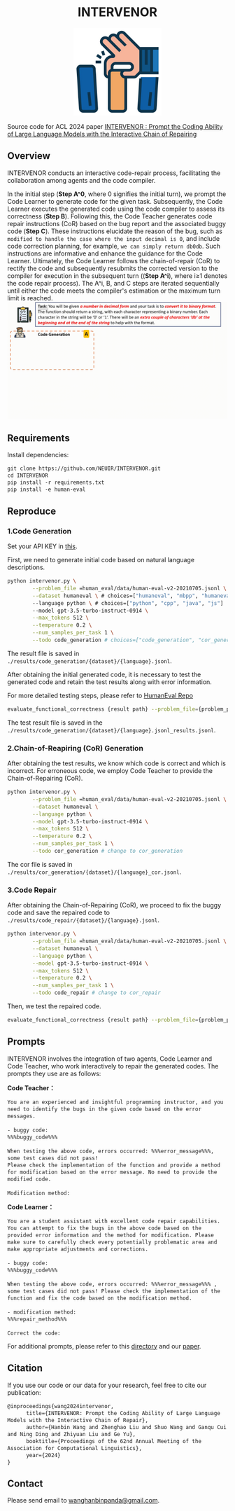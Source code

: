<div align="center">
<h1 style="text-align: center;">INTERVENOR</h1>

<img src="assets/title.jpg" width="200px">

</div>

Source code for ACL 2024 paper [INTERVENOR : Prompt the Coding Ability of Large Language Models with the Interactive Chain of Repairing](https://arxiv.org/abs/2311.09868)



## Overview
INTERVENOR conducts an interactive code-repair process, facilitating the collaboration among agents and the code compiler.

In the initial step (**Step A^0**, where 0 signifies the initial turn), we prompt the Code Learner to generate code for the given task. Subsequently, the Code Learner executes the generated code using the code compiler to assess its correctness (**Step B**). Following this, the Code Teacher generates code repair instructions (CoR) based on the bug report and the associated buggy code (**Step C**). These instructions elucidate the reason of the bug, such as ``modified to handle the case where the input decimal is 0``, and include code correction planning, for example, ``we can simply return db0db``. Such instructions are informative and enhance the guidance for the Code Learner. Ultimately, the Code Learner follows the chain-of-repair (CoR) to rectify the code and subsequently resubmits the corrected version to the compiler for execution in the subsequent turn ((**Step A^i**), where i≥1 denotes the code repair process). The A^i, B, and C steps are iterated sequentially until either the code meets the compiler's estimation or the maximum turn limit is reached.
![model](assets/model.gif)
## Requirements

Install dependencies:

```
git clone https://github.com/NEUIR/INTERVENOR.git
cd INTERVENOR
pip install -r requirements.txt
pip install -e human-eval
```



## Reproduce

### 1.Code Generation
Set your API KEY in [this](https://github.com/NEUIR/INTERVENOR/blob/532c9c26d4845d995b5d0cf38d9dcb32fe70b712/agents/gpt/gpt_wrapper.py#L9).

First, we need to generate initial code based on natural language descriptions.

```bash
python intervenor.py \
        --problem_file =human_eval/data/human-eval-v2-20210705.jsonl \
        --dataset humaneval \ # choices=["humaneval", "mbpp", "humanevalx", "codeerror"]
        --language python \ # choices=["python", "cpp", "java", "js"]
        --model gpt-3.5-turbo-instruct-0914 \
        --max_tokens 512 \
        --temperature 0.2 \
        --num_samples_per_task 1 \
        --todo code_generation # choices=["code_generation", "cor_generation", "code_reapir"]
```

The result file is saved in  `./results/code_generation/{dataset}/{language}.jsonl`.

After obtaining the initial generated code, it is necessary to test the generated code and retain the test results along with error information.

For more detailed testing steps, please refer to [HumanEval Repo](https://github.com/openai/human-eval)

```bash
evaluate_functional_correctness {result path} --problem_file={problem_path}
```

The test result file is saved in the `./results/code_generation/{dataset}/{language}.jsonl_results.jsonl`.



### 2.Chain-of-Reapiring (CoR) Generation

After obtaining the test results, we know which code is correct and which is incorrect. For erroneous code, we employ Code Teacher to provide the Chain-of-Repairing (CoR).

```bash
python intervenor.py \
        --problem_file =human_eval/data/human-eval-v2-20210705.jsonl \
        --dataset humaneval \
        --language python \
        --model gpt-3.5-turbo-instruct-0914 \
        --max_tokens 512 \
        --temperature 0.2 \
        --num_samples_per_task 1 \
        --todo cor_generation # change to cor_generation
```

The cor file is saved in  `./results/cor_generation/{dataset}/{language}_cor.jsonl`.



### 3.Code Repair

After obtaining the Chain-of-Repairing (CoR), we proceed to fix the buggy code and save the repaired code to  `./results/code_repair/{dataset}/{language}.jsonl`.

```bash
python intervenor.py \
        --problem_file =human_eval/data/human-eval-v2-20210705.jsonl \
        --dataset humaneval \
        --language python \
        --model gpt-3.5-turbo-instruct-0914 \
        --max_tokens 512 \
        --temperature 0.2 \
        --num_samples_per_task 1 \
        --todo code_repair # change to cor_repair
```

Then, we test the repaired code.

```bash
evaluate_functional_correctness {result path} --problem_file={problem_path}
```



## Prompts

INTERVENOR involves the integration of two agents, Code Learner and Code Teacher, who work interactively to repair the generated codes.  The prompts they use are as follows:

**Code Teacher：**

```
You are an experienced and insightful programming instructor, and you need to identify the bugs in the given code based on the error messages.

- buggy code:
%%%buggy_code%%%

When testing the above code, errors occurred: %%%error_message%%%, some test cases did not pass!
Please check the implementation of the function and provide a method for modification based on the error message. No need to provide the modified code.

Modification method:

```



**Code Learner：**

```
You are a student assistant with excellent code repair capabilities. You can attempt to fix the bugs in the above code based on the provided error information and the method for modification. Please make sure to carefully check every potentially problematic area and make appropriate adjustments and corrections.

- buggy code:
%%%buggy_code%%%

When testing the above code, errors occurred: %%%error_message%%% , some test cases did not pass! Please check the implementation of the function and fix the code based on the modification method.

- modification method:
%%%repair_method%%%

Correct the code:

```

For additional prompts, please refer to this [directory](./prompt) and our [paper](https://arxiv.org/abs/2311.09868).



## Citation

If you use our code or our data for your research, feel free to cite our publication:

```
@inproceedings{wang2024intervenor,
      title={INTERVENOR: Prompt the Coding Ability of Large Language Models with the Interactive Chain of Repair}, 
      author={Hanbin Wang and Zhenghao Liu and Shuo Wang and Ganqu Cui and Ning Ding and Zhiyuan Liu and Ge Yu},
      booktitle={Proceedings of the 62nd Annual Meeting of the Association for Computational Linguistics},
      year={2024}  
}
```



## Contact

Please send email to [wanghanbinpanda@gmail.com](mailto:wanghanbinpanda@gmail.com).
